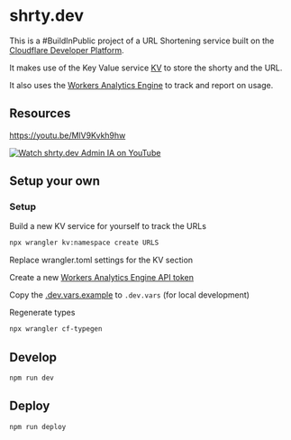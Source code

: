 # shrty.dev

This is a #BuildInPublic project of a URL Shortening service built on the [Cloudflare Developer Platform](https://developers.cloudflare.com).

It makes use of the Key Value service [KV](https://developers.cloudflare.com/kv) to store the shorty and the URL.

It also uses the [Workers Analytics Engine](https://developers.cloudflare.com/analytics/analytics-engine/) to track and report on usage.

## Resources

https://youtu.be/MlV9Kvkh9hw

[![Watch shrty.dev Admin IA on YouTube ](https://img.youtube.com/vi/MlV9Kvkh9hw/0.jpg)](https://youtu.be/MlV9Kvkh9hw)

## Setup your own

### Setup

Build a new KV service for yourself to track the URLs

```bash
npx wrangler kv:namespace create URLS
```

Replace wrangler.toml settings for the KV section

Create a new [Workers Analytics Engine API token](https://developers.cloudflare.com/analytics/analytics-engine/sql-api/)

Copy the [.dev.vars.example](./.dev.vars.example) to `.dev.vars` (for local development)

Regenerate types

```bash
npx wrangler cf-typegen
```

## Develop

```bash
npm run dev
```

## Deploy

```bash
npm run deploy
```


